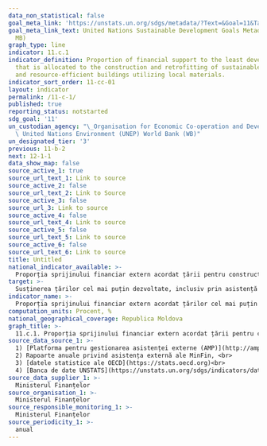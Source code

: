 ```yaml
---
data_non_statistical: false
goal_meta_link: 'https://unstats.un.org/sdgs/metadata/?Text=&Goal=11&Target= '
goal_meta_link_text: United Nations Sustainable Development Goals Metadata (PDF 4.0
  MB)
graph_type: line
indicator: 11.c.1
indicator_definition: Proportion of financial support to the least developed countries
  that is allocated to the construction and retrofitting of sustainable, resilient
  and resource-efficient buildings utilizing local materials.
indicator_sort_order: 11-cc-01
layout: indicator
permalink: /11-c-1/
published: true
reporting_status: notstarted
sdg_goal: '11'
un_custodian_agency: "\_Organisation for Economic Co-operation and Development (OECD)\
  \ United Nations Environment (UNEP) World Bank (WB)"
un_designated_tier: '3'
previous: 11-b-2
next: 12-1-1
data_show_map: false
source_active_1: true
source_url_text_1: Link to source
source_active_2: false
source_url_text_2: Link to Source
source_active_3: false
source_url_3: Link to source
source_active_4: false
source_url_text_4: Link to source
source_active_5: false
source_url_text_5: Link to source
source_active_6: false
source_url_text_6: Link to source
title: Untitled
national_indicator_available: >-
  Proporția sprijinului financiar extern acordat țării pentru construcția și modernizarea clădirilor durabile, rezistente și eficiente din punct de vedere al resurselor cu utilizarea materialelor locale
target: >-
  Susținerea țărilor cel mai puțin dezvoltate, inclusiv prin asistență financiară și tehnică, în construcția unor clădiri durabile și rezistente utilizând materiale locale
indicator_name: >-
  Proporția sprijinului financiar extern acordat țărilor cel mai puțin dezvoltate, pentru construcția și modernizarea clădirilor durabile, rezistente și eficiente din punct de vedere al resurselor cu utilizarea materialelor locale
computation_units: Procent, %
national_geographical_coverage: Republica Moldova
graph_title: >-
  11.c.1. Proporția sprijinului financiar extern acordat țării pentru construcția și modernizarea clădirilor durabile, rezistente și eficiente din punct de vedere al resurselor cu utilizarea materialelor locale
source_data_source_1: >-
  1) [Platforma pentru gestionarea asistenței externe (AMP)](http://amp.gov.md/portal/sites/default/files/inline/amp-planul_de_gestiune_a_datelor_0.pdf)  <br> 
  2) Rapoarte anuale privind asistența externă ale MinFin, <br> 
  3) [datele statistice ale OECD](https://stats.oecd.org)<br> 
  4) [Banca de date UNSTATS](https://unstats.un.org/sdgs/indicators/database/)
source_data_supplier_1: >-
  Ministerul Finanțelor
source_organisation_1: >-
  Ministerul Finanțelor
source_responsible_monitoring_1: >-
  Ministerul Finanțelor
source_periodicity_1: >-
  anual
---
```

